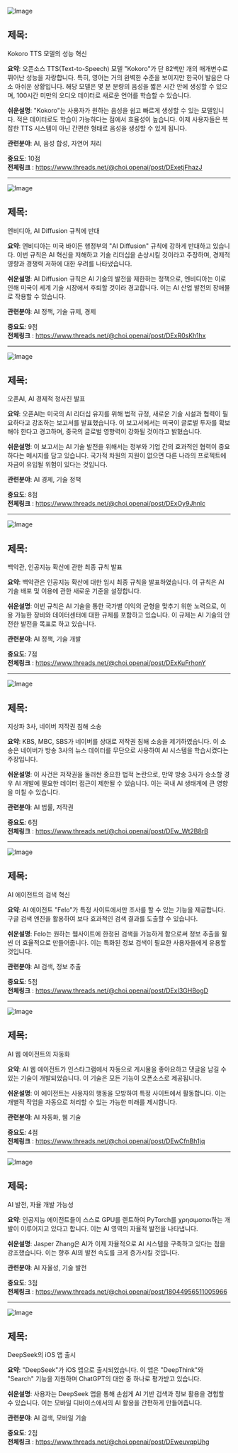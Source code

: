 ![Image](https://scontent-iad3-1.cdninstagram.com/v/t51.71878-15/473653905_9077653289015113_3408168326022443456_n.jpg?stp=dst-jpg_e35_tt6&_nc_cat=110&ccb=1-7&_nc_sid=18de74&_nc_ohc=Cu-X_M7D2JoQ7kNvgFEKeb1&_nc_zt=23&_nc_ht=scontent-iad3-1.cdninstagram.com&edm=ACx9VUEEAAAA&_nc_gid=ARpvLnCNZWxHvxVGp8qlFbB&oh=00_AYCM6byfTGeikbkJIJXb5O0yXCgeMqsrij_lGNyum4Jxpw&oe=678B76AA)

## 제목:
Kokoro TTS 모델의 성능 혁신

**요약**:
오픈소스 TTS(Text-to-Speech) 모델 "Kokoro"가 단 82백만 개의 매개변수로 뛰어난 성능을 자랑합니다. 특히, 영어는 거의 완벽한 수준을 보이지만 한국어 발음은 다소 아쉬운 상황입니다. 해당 모델은 몇 분 분량의 음성을 짧은 시간 안에 생성할 수 있으며, 100시간 미만의 오디오 데이터로 새로운 언어를 학습할 수 있습니다.

**쉬운설명**:
"Kokoro"는 사용자가 원하는 음성을 쉽고 빠르게 생성할 수 있는 모델입니다. 적은 데이터로도 학습이 가능하다는 점에서 효율성이 높습니다. 이제 사용자들은 복잡한 TTS 시스템이 아닌 간편한 형태로 음성을 생성할 수 있게 됩니다.

**관련분야**:
AI, 음성 합성, 자연어 처리

**중요도**: 10점  
**전체링크** :  https://www.threads.net/@choi.openai/post/DExetjFhazJ


---

![Image](https://scontent-iad3-2.cdninstagram.com/v/t51.29350-15/473754344_1116014346884754_8720564070371476450_n.jpg?stp=dst-jpg_e35_tt6&_nc_cat=111&ccb=1-7&_nc_sid=18de74&_nc_ohc=VgQORN1ceooQ7kNvgHPXAfz&_nc_zt=23&_nc_ht=scontent-iad3-2.cdninstagram.com&edm=ACx9VUEEAAAA&_nc_gid=ARpvLnCNZWxHvxVGp8qlFbB&oh=00_AYCVtkUwPRzdI8qkuNJ5aAeTsGXnIm-nsTTymct4QrTvNw&oe=678B73A4)

## 제목:
엔비디아, AI Diffusion 규칙에 반대

**요약**:
엔비디아는 미국 바이든 행정부의 "AI Diffusion" 규칙에 강하게 반대하고 있습니다. 이번 규칙은 AI 혁신을 저해하고 기술 리더십을 손상시킬 것이라고 주장하며, 경제적 영향과 경쟁력 저하에 대한 우려를 나타냈습니다.

**쉬운설명**:
AI Diffusion 규칙은 AI 기술의 발전을 제한하는 정책으로, 엔비디아는 이로 인해 미국이 세계 기술 시장에서 후퇴할 것이라 경고합니다. 이는 AI 산업 발전의 장애물로 작용할 수 있습니다.

**관련분야**:
AI 정책, 기술 규제, 경제

**중요도**: 9점  
**전체링크** :  https://www.threads.net/@choi.openai/post/DExR0sKh1hx


---

![Image](https://scontent-iad3-1.cdninstagram.com/v/t51.29350-15/473639674_954901956088157_4648256234856403684_n.jpg?stp=dst-jpg_e35_tt6&_nc_cat=102&ccb=1-7&_nc_sid=18de74&_nc_ohc=wemMRojHn1cQ7kNvgH7hrno&_nc_zt=23&_nc_ht=scontent-iad3-1.cdninstagram.com&edm=ACx9VUEEAAAA&_nc_gid=ARpvLnCNZWxHvxVGp8qlFbB&oh=00_AYDE5hhm0khnccaeFm9Z-hnM0e5RVhAudOKMcBWkmhWnvw&oe=678B5314)

## 제목:
오픈AI, AI 경제적 청사진 발표

**요약**:
오픈AI는 미국의 AI 리더십 유지를 위해 법적 규정, 새로운 기술 시설과 협력이 필요하다고 강조하는 보고서를 발표했습니다. 이 보고서에서는 미국이 글로벌 투자를 확보해야 한다고 경고하며, 중국의 글로벌 영향력이 강화될 것이라고 밝혔습니다.

**쉬운설명**:
이 보고서는 AI 기술 발전을 위해서는 정부와 기업 간의 효과적인 협력이 중요하다는 메시지를 담고 있습니다. 국가적 차원의 지원이 없으면 다른 나라의 프로젝트에 자금이 유입될 위험이 있다는 것입니다.

**관련분야**:
AI 경제, 기술 정책

**중요도**: 8점  
**전체링크** :  https://www.threads.net/@choi.openai/post/DExOy9Jhnlc


---

![Image](https://scontent-iad3-2.cdninstagram.com/v/t51.29350-15/473674380_3414859065490000_5338178226291033981_n.jpg?stp=dst-jpg_e35_tt6&_nc_cat=111&ccb=1-7&_nc_sid=18de74&_nc_ohc=COWWq0WkhE4Q7kNvgFrvIVD&_nc_zt=23&_nc_ht=scontent-iad3-2.cdninstagram.com&edm=ACx9VUEEAAAA&_nc_gid=ARpvLnCNZWxHvxVGp8qlFbB&oh=00_AYCJrBM1f_mzFOSpaz-5MJ75RwEjpnyIU1tl4mdI6BDC8g&oe=678B44DD)

## 제목:
백악관, 인공지능 확산에 관한 최종 규칙 발표

**요약**:
백악관은 인공지능 확산에 대한 임시 최종 규칙을 발표하였습니다. 이 규칙은 AI 기술 배포 및 이용에 관한 새로운 기준을 설정합니다.

**쉬운설명**:
이번 규칙은 AI 기술을 통한 국가별 이익의 균형을 맞추기 위한 노력으로, 이용 가능한 장비와 데이터센터에 대한 규제를 포함하고 있습니다. 이 규제는 AI 기술의 안전한 발전을 목표로 하고 있습니다.

**관련분야**:
AI 정책, 기술 개발

**중요도**: 7점  
**전체링크** :  https://www.threads.net/@choi.openai/post/DExKuFrhonY


---

![Image](https://scontent-iad3-1.cdninstagram.com/v/t51.29350-15/473612366_972420584754639_3172298272129363237_n.jpg?stp=dst-jpg_e35_tt6&_nc_cat=104&ccb=1-7&_nc_sid=18de74&_nc_ohc=VBmV7-LxogAQ7kNvgF9gMVO&_nc_zt=23&_nc_ht=scontent-iad3-1.cdninstagram.com&edm=ACx9VUEEAAAA&_nc_gid=ARpvLnCNZWxHvxVGp8qlFbB&oh=00_AYB45QQ9O6YKFMXoFEYc_nIfr67_x0fr7rE5j7A_Hd8ilg&oe=678B4F1D)

## 제목:
지상파 3사, 네이버 저작권 침해 소송

**요약**:
KBS, MBC, SBS가 네이버를 상대로 저작권 침해 소송을 제기하였습니다. 이 소송은 네이버가 방송 3사의 뉴스 데이터를 무단으로 사용하여 AI 시스템을 학습시켰다는 주장입니다.

**쉬운설명**:
이 사건은 저작권을 둘러싼 중요한 법적 논란으로, 만약 방송 3사가 승소할 경우 AI 개발에 필요한 데이터 접근이 제한될 수 있습니다. 이는 국내 AI 생태계에 큰 영향을 미칠 수 있습니다.

**관련분야**:
AI 법률, 저작권

**중요도**: 6점  
**전체링크** :  https://www.threads.net/@choi.openai/post/DEw_Wt2B8rB


---

![Image](https://scontent-iad3-1.cdninstagram.com/v/t51.71878-15/472412335_984384590200346_219557321159013505_n.jpg?stp=dst-jpg_e35_tt6&_nc_cat=108&ccb=1-7&_nc_sid=18de74&_nc_ohc=FKxNk4TSPfYQ7kNvgEXGurt&_nc_zt=23&_nc_ht=scontent-iad3-1.cdninstagram.com&edm=ACx9VUEEAAAA&_nc_gid=ARpvLnCNZWxHvxVGp8qlFbB&oh=00_AYAirlUEj1WrZFK33NfsgfoDI0KgYIC0DtpESwrgcs3ipQ&oe=678B6F11)

## 제목:
AI 에이전트의 검색 혁신

**요약**:
AI 에이전트 "Felo"가 특정 사이트에서만 조사를 할 수 있는 기능을 제공합니다. 구글 검색 엔진을 활용하여 보다 효과적인 검색 결과를 도출할 수 있습니다.

**쉬운설명**:
Felo는 원하는 웹사이트에 한정된 검색을 가능하게 함으로써 정보 추출을 훨씬 더 효율적으로 만들어줍니다. 이는 특화된 정보 검색이 필요한 사용자들에게 유용할 것입니다.

**관련분야**:
AI 검색, 정보 추출

**중요도**: 5점  
**전체링크** : https://www.threads.net/@choi.openai/post/DExI3GHBogD


---

![Image](https://scontent-iad3-2.cdninstagram.com/v/t51.71878-15/473698870_969279858396266_7185281189388189242_n.jpg?stp=dst-jpg_e35_tt6&_nc_cat=111&ccb=1-7&_nc_sid=18de74&_nc_ohc=Vmu8Xtrca2wQ7kNvgE-c0ar&_nc_zt=23&_nc_ht=scontent-iad3-2.cdninstagram.com&edm=ACx9VUEEAAAA&_nc_gid=ARpvLnCNZWxHvxVGp8qlFbB&oh=00_AYAlcrrFUfjrjmJkRaEIjCz0klr8CDp17AoPHBXHnTn1Aw&oe=678B76E3)

## 제목:
AI 웹 에이전트의 자동화

**요약**:
AI 웹 에이전트가 인스타그램에서 자동으로 게시물을 좋아요하고 댓글을 남길 수 있는 기술이 개발되었습니다. 이 기술은 모든 기능이 오픈소스로 제공됩니다.

**쉬운설명**:
이 에이전트는 사용자의 행동을 모방하여 특정 사이트에서 활동합니다. 이는 개별적 작업을 자동으로 처리할 수 있는 가능한 미래를 제시합니다.

**관련분야**:
AI 자동화, 웹 기술

**중요도**: 4점  
**전체링크** : https://www.threads.net/@choi.openai/post/DEwCfnBh1jq


---

![Image](https://scontent-iad3-1.cdninstagram.com/v/t51.71878-15/473668506_3528654684096616_508207041241198322_n.jpg?stp=dst-jpg_e35_tt6&_nc_cat=111&ccb=1-7&_nc_sid=18de74&_nc_ohc=mHbHt-pubj4Q7kNvgF0oixK&_nc_zt=23&_nc_ht=scontent-iad3-2.cdninstagram.com&edm=ACx9VUEEAAAA&_nc_gid=ARpvLnCNZWxHvxVGp8qlFbB&oh=00_AYBZ0nAYez6sz0pWasPFoYjX9ACBpTfXstYfkytJBNHdLg&oe=678B791A)

## 제목:
AI 발전, 자율 개발 가능성

**요약**:
인공지능 에이전트들이 스스로 GPU를 렌트하여 PyTorch를 χρησιμοποι하는 개발이 이루어지고 있다고 합니다. 이는 AI 영역의 자율적 발전을 나타냅니다.

**쉬운설명**:
Jasper Zhang은 AI가 이제 자율적으로 AI 시스템을 구축하고 있다는 점을 강조했습니다. 이는 향후 AI의 발전 속도를 크게 증가시킬 것입니다.

**관련분야**:
AI 자율성, 기술 발전

**중요도**: 3점  
**전체링크** : https://www.threads.net/@choi.openai/post/18044956511005966


---

![Image](https://scontent-iad3-2.cdninstagram.com/v/t51.71878-15/473716533_572271082449187_7687109846417043345_n.jpg?stp=dst-jpg_e35_tt6&_nc_cat=100&ccb=1-7&_nc_sid=18de74&_nc_ohc=Q-EE_NR77nwQ7kNvgEklqxf&_nc_zt=23&_nc_ht=scontent-iad3-2.cdninstagram.com&edm=ACx9VUEEAAAA&_nc_gid=ARpvLnCNZWxHvxVGp8qlFbB&oh=00_AYCe2bQVnGs8nVgONAFaHoQMUjO_cTnu6ZOx-XMz2Iz7hw&oe=678B43B8)

## 제목:
DeepSeek의 iOS 앱 출시

**요약**:
"DeepSeek"가 iOS 앱으로 출시되었습니다. 이 앱은 "DeepThink"와 "Search" 기능을 지원하며 ChatGPT의 대안 중 하나로 평가받고 있습니다.

**쉬운설명**:
사용자는 DeepSeek 앱을 통해 손쉽게 AI 기반 검색과 정보 활용을 경험할 수 있습니다. 이는 모바일 디바이스에서의 AI 활용을 간편하게 만들어줍니다.

**관련분야**:
AI 검색, 모바일 기술

**중요도**: 2점  
**전체링크** : https://www.threads.net/@choi.openai/post/DEweuvqpUhg